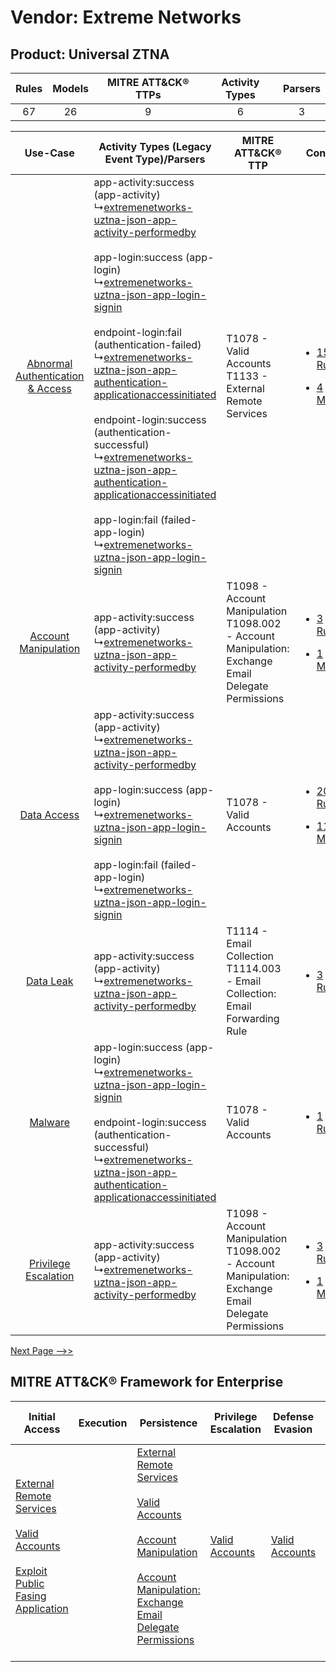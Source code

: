 Vendor: Extreme Networks
========================
Product: Universal ZTNA
-----------------------
| Rules | Models | MITRE ATT&CK® TTPs | Activity Types | Parsers |
|:-----:|:------:|:------------------:|:--------------:|:-------:|
|  67   |   26   |         9          |       6        |    3    |

|    Use-Case    | Activity Types (Legacy Event Type)/Parsers    | MITRE ATT&CK® TTP    | Content    |
|:----:| ---- | ---- | ---- |
| [Abnormal Authentication & Access](../../../UseCases/uc_abnormal_authentication_&_access.md) |  app-activity:success (app-activity)<br> ↳[extremenetworks-uztna-json-app-activity-performedby](Ps/pC_extremenetworksuztnajsonappactivityperformedby.md)<br><br> app-login:success (app-login)<br> ↳[extremenetworks-uztna-json-app-login-signin](Ps/pC_extremenetworksuztnajsonapploginsignin.md)<br><br> endpoint-login:fail (authentication-failed)<br> ↳[extremenetworks-uztna-json-app-authentication-applicationaccessinitiated](Ps/pC_extremenetworksuztnajsonappauthenticationapplicationaccessinitiated.md)<br><br> endpoint-login:success (authentication-successful)<br> ↳[extremenetworks-uztna-json-app-authentication-applicationaccessinitiated](Ps/pC_extremenetworksuztnajsonappauthenticationapplicationaccessinitiated.md)<br><br> app-login:fail (failed-app-login)<br> ↳[extremenetworks-uztna-json-app-login-signin](Ps/pC_extremenetworksuztnajsonapploginsignin.md)<br> | T1078 - Valid Accounts<br>T1133 - External Remote Services<br>    | [<ul><li>15 Rules</li></ul><ul><li>4 Models</li></ul>](RM/r_m_extreme_networks_universal_ztna_Abnormal_Authentication_&_Access.md) |
|    [Account Manipulation](../../../UseCases/uc_account_manipulation.md)    |  app-activity:success (app-activity)<br> ↳[extremenetworks-uztna-json-app-activity-performedby](Ps/pC_extremenetworksuztnajsonappactivityperformedby.md)<br>    | T1098 - Account Manipulation<br>T1098.002 - Account Manipulation: Exchange Email Delegate Permissions<br> | [<ul><li>3 Rules</li></ul><ul><li>1 Models</li></ul>](RM/r_m_extreme_networks_universal_ztna_Account_Manipulation.md)    |
|    [Data Access](../../../UseCases/uc_data_access.md)    |  app-activity:success (app-activity)<br> ↳[extremenetworks-uztna-json-app-activity-performedby](Ps/pC_extremenetworksuztnajsonappactivityperformedby.md)<br><br> app-login:success (app-login)<br> ↳[extremenetworks-uztna-json-app-login-signin](Ps/pC_extremenetworksuztnajsonapploginsignin.md)<br><br> app-login:fail (failed-app-login)<br> ↳[extremenetworks-uztna-json-app-login-signin](Ps/pC_extremenetworksuztnajsonapploginsignin.md)<br>    | T1078 - Valid Accounts<br>    | [<ul><li>20 Rules</li></ul><ul><li>11 Models</li></ul>](RM/r_m_extreme_networks_universal_ztna_Data_Access.md)    |
|    [Data Leak](../../../UseCases/uc_data_leak.md)    |  app-activity:success (app-activity)<br> ↳[extremenetworks-uztna-json-app-activity-performedby](Ps/pC_extremenetworksuztnajsonappactivityperformedby.md)<br>    | T1114 - Email Collection<br>T1114.003 - Email Collection: Email Forwarding Rule<br>    | [<ul><li>3 Rules</li></ul>](RM/r_m_extreme_networks_universal_ztna_Data_Leak.md)    |
|    [Malware](../../../UseCases/uc_malware.md)    |  app-login:success (app-login)<br> ↳[extremenetworks-uztna-json-app-login-signin](Ps/pC_extremenetworksuztnajsonapploginsignin.md)<br><br> endpoint-login:success (authentication-successful)<br> ↳[extremenetworks-uztna-json-app-authentication-applicationaccessinitiated](Ps/pC_extremenetworksuztnajsonappauthenticationapplicationaccessinitiated.md)<br>    | T1078 - Valid Accounts<br>    | [<ul><li>1 Rules</li></ul>](RM/r_m_extreme_networks_universal_ztna_Malware.md)    |
|    [Privilege Escalation](../../../UseCases/uc_privilege_escalation.md)    |  app-activity:success (app-activity)<br> ↳[extremenetworks-uztna-json-app-activity-performedby](Ps/pC_extremenetworksuztnajsonappactivityperformedby.md)<br>    | T1098 - Account Manipulation<br>T1098.002 - Account Manipulation: Exchange Email Delegate Permissions<br> | [<ul><li>3 Rules</li></ul><ul><li>1 Models</li></ul>](RM/r_m_extreme_networks_universal_ztna_Privilege_Escalation.md)    |
[Next Page -->>](2_ds_extreme_networks_universal_ztna.md)

MITRE ATT&CK® Framework for Enterprise
--------------------------------------
| Initial Access                                                                                                                                                                                                                         | Execution | Persistence                                                                                                                                                                                                                                                                                                                                 | Privilege Escalation                                                | Defense Evasion                                                     | Credential Access | Discovery | Lateral Movement | Collection                                                                                                                                                            | Command and Control                                                                                                                       | Exfiltration | Impact |
| -------------------------------------------------------------------------------------------------------------------------------------------------------------------------------------------------------------------------------------- | --------- | ------------------------------------------------------------------------------------------------------------------------------------------------------------------------------------------------------------------------------------------------------------------------------------------------------------------------------------------- | ------------------------------------------------------------------- | ------------------------------------------------------------------- | ----------------- | --------- | ---------------- | --------------------------------------------------------------------------------------------------------------------------------------------------------------------- | ----------------------------------------------------------------------------------------------------------------------------------------- | ------------ | ------ |
| [External Remote Services](https://attack.mitre.org/techniques/T1133)<br><br>[Valid Accounts](https://attack.mitre.org/techniques/T1078)<br><br>[Exploit Public Fasing Application](https://attack.mitre.org/techniques/T1190)<br><br> |           | [External Remote Services](https://attack.mitre.org/techniques/T1133)<br><br>[Valid Accounts](https://attack.mitre.org/techniques/T1078)<br><br>[Account Manipulation](https://attack.mitre.org/techniques/T1098)<br><br>[Account Manipulation: Exchange Email Delegate Permissions](https://attack.mitre.org/techniques/T1098/002)<br><br> | [Valid Accounts](https://attack.mitre.org/techniques/T1078)<br><br> | [Valid Accounts](https://attack.mitre.org/techniques/T1078)<br><br> |                   |           |                  | [Email Collection](https://attack.mitre.org/techniques/T1114)<br><br>[Email Collection: Email Forwarding Rule](https://attack.mitre.org/techniques/T1114/003)<br><br> | [Proxy: Multi-hop Proxy](https://attack.mitre.org/techniques/T1090/003)<br><br>[Proxy](https://attack.mitre.org/techniques/T1090)<br><br> |              |        |